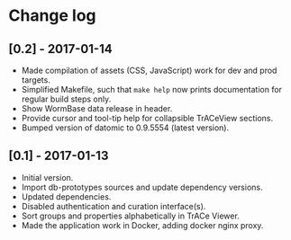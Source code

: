 # Change log

## [0.2] - 2017-01-14
 - Made compilation of assets (CSS, JavaScript) work for dev and prod
   targets.
 - Simplified Makefile, such that `make help` now prints documentation
   for regular build steps only.
 - Show WormBase data release in header.
 - Provide cursor and tool-tip help for collapsible TrACeView sections.
 - Bumped version of datomic to 0.9.5554 (latest version).

## [0.1] - 2017-01-13
 - Initial version.
 - Import db-prototypes sources and update dependency versions.
 - Updated dependencies.
 - Disabled authentication and curation interface(s).
 - Sort groups and properties alphabetically in TrACe Viewer.
 - Made the application work in Docker, adding docker nginx proxy.
